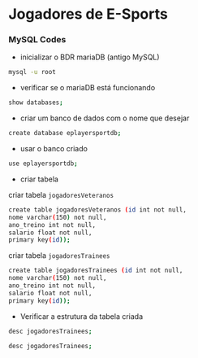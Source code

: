 # Jogadores de E-Sports 

### MySQL Codes

- inicializar o BDR mariaDB (antigo MySQL)
```bash
mysql -u root
```

- verificar se o mariaDB está funcionando
```bash
show databases;
```

- criar um banco de dados com o nome que desejar
```bash
create database eplayersportdb;
```

-  usar o banco criado
```bash
use eplayersportdb;
```


-  criar tabela

criar tabela `jogadoresVeteranos`
```bash
create table jogadoresVeteranos (id int not null, 
nome varchar(150) not null,
ano_treino int not null,
salario float not null,
primary key(id));
```

criar tabela `jogadoresTrainees`
```bash
create table jogadoresTrainees (id int not null, 
nome varchar(150) not null,
ano_treino int not null,
salario float not null,
primary key(id));  
```

-  Verificar a estrutura da tabela criada
```bash
desc jogadoresTrainees;
```
```bash
desc jogadoresTrainees;
```

